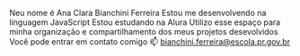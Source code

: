 Neu nome é Ana Clara Bianchini Ferreira
Estou me desenvolvendo na linguagem JavaScript
Estou estudando na Alura
Utilizo esse espaço para minha organização e compartilhamento dos meus projetos desevolvidos
Você pode entrar em contato comigo 📫
bianchini.ferreira@escola.pr.gov.br
